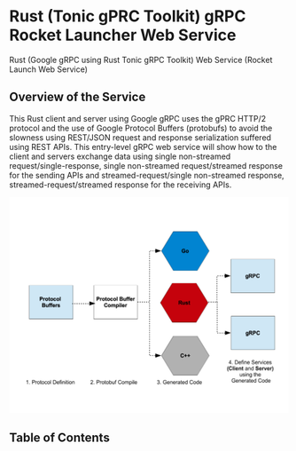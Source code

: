 # Rust (Tonic gPRC Toolkit) gRPC Rocket Launcher Web Service
Rust (Google gRPC using Rust Tonic gRPC Toolkit) Web Service (Rocket Launch Web Service)

## Overview of the Service

This Rust client and server using Google gRPC uses the gPRC HTTP/2 protocol and the use of Google Protocol Buffers (protobufs) to avoid the slowness using REST/JSON request and response serialization suffered using REST APIs. This entry-level gRPC web service will show how to the client and servers exchange data using single non-streamed request/single-response, single non-streamed request/streamed response for the sending APIs and streamed-request/single non-streamed response, streamed-request/streamed response for the receiving APIs.

![alt text](https://github.com/isgo-golgo13/rust-tonic-grpc-rocket-svc/blob/main/docs/protocol-buffers-grpc-workflow.png)



## Table of Contents  





